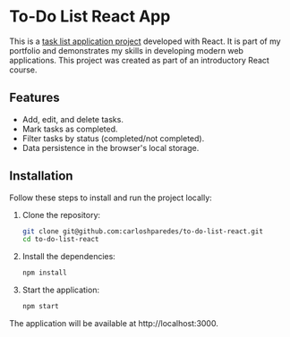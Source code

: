 # To-Do List React App

This is a [task list application project](https://github.com/platzi/curso-react-intro/tree/main) developed with React. It is part of my portfolio and demonstrates my skills in developing modern web applications. This project was created as part of an introductory React course.

## Features

- Add, edit, and delete tasks.
- Mark tasks as completed.
- Filter tasks by status (completed/not completed).
- Data persistence in the browser's local storage.

## Installation

Follow these steps to install and run the project locally:

1. Clone the repository:
    ```sh
    git clone git@github.com:carloshparedes/to-do-list-react.git
    cd to-do-list-react
    ```
2. Install the dependencies:
    ```sh
    npm install
    ```
3. Start the application:
    ```sh
    npm start
    ```

The application will be available at http://localhost:3000.

